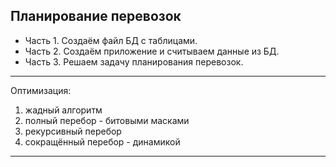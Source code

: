 ## Планирование перевозок  


* Часть 1. Создаём файл БД с таблицами.  
* Часть 2. Создаём приложение и считываем данные из БД.  
* Часть 3. Решаем задачу планирования перевозок.

---  

Оптимизация:  
1) жадный алгоритм  
2) полный перебор - битовыми масками  
3) рекурсивный перебор  
4) сокращённый перебор - динамикой  

---  








